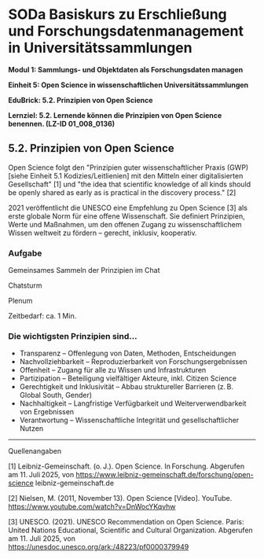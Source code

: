 <!--

author: Canan Hastik 
author: 
email:    
version:  v1
language: DE
lizenz: cc by
modultitel: Modul 1, Teil 1: Sammlungs- und Objektdaten als Forschungsdaten managen
eineit: 5
einheitstitel: Open Science in wissenschaftlichen Universitätssammlungen
lernziele:

icon:     https://raw.githubusercontent.com/chastik/Beratung_Dateityp_Bild/refs/heads/main/SODa-Logo_full.svg
link:     https://raw.githubusercontent.com/chastik/Beratung/refs/heads/main/soda.css

comment:  WissKi SODA OERs

-->

# SODa Basiskurs zu Erschließung und Forschungsdatenmanagement in Universitätssammlungen

**Modul 1: Sammlungs- und Objektdaten als Forschungsdaten managen**

**Einheit 5: Open Science in wissenschaftlichen Universitätssammlungen**

**EduBrick: 5.2. Prinzipien von Open Science**

**Lernziel: 5.2. Lernende können die Prinzipien von Open Science benennen. (LZ-ID 01\_008\_0136)**


## 5.2. Prinzipien von Open Science

Open Science folgt den "Prinzipien guter wissenschaftlicher Praxis (GWP) [siehe Einheit 5.1 Kodizies/Leitlienien] mit den Mitteln einer digitalisierten Gesellschaft" [1] und "the idea that scientific knowledge of all kinds should be openly shared as early as is practical in the discovery process." [2] 

2021 veröffentlicht die UNESCO eine Empfehlung zu Open Science [3] als erste globale Norm für eine offene Wissenschaft. Sie definiert Prinzipien, Werte und Maßnahmen, um den offenen Zugang zu wissenschaftlichem Wissen weltweit zu fördern – gerecht, inklusiv, kooperativ.

### Aufgabe

Gemeinsames Sammeln der Prinzipien im Chat 

Chatsturm

Plenum 

Zeitbedarf: ca. 1 Min.


### Die wichtigsten Prinzipien sind...

* Transparenz – Offenlegung von Daten, Methoden, Entscheidungen
* Nachvollziehbarkeit – Reproduzierbarkeit von Forschungsergebnissen
* Offenheit – Zugang für alle zu Wissen und Infrastrukturen
* Partizipation – Beteiligung vielfältiger Akteure, inkl. Citizen Science
* Gerechtigkeit und Inklusivität – Abbau struktureller Barrieren (z. B. Global South, Gender)
* Nachhaltigkeit – Langfristige Verfügbarkeit und Weiterverwendbarkeit von Ergebnissen
* Verantwortung – Wissenschaftliche Integrität und gesellschaftlicher Nutzen

-----------
Quellenangaben

[1]  Leibniz-Gemeinschaft. (o. J.). Open Science. In Forschung. Abgerufen am 11. Juli 2025, von https://www.leibniz-gemeinschaft.de/forschung/open-science
leibniz-gemeinschaft.de

[2] Nielsen, M. (2011, November 13). Open Science [Video]. YouTube. https://www.youtube.com/watch?v=DnWocYKqvhw

[3] UNESCO. (2021). UNESCO Recommendation on Open Science. Paris: United Nations Educational, Scientific and Cultural Organization. Abgerufen am 11. Juli 2025, von https://unesdoc.unesco.org/ark:/48223/pf0000379949
